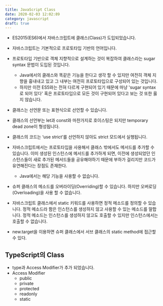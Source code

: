 ```yaml
---
title: JavaScript Class
date: 2020-02-03 12:02:89
category: javascript
draft: true
---
```


- ES2015(ES6)에서 자바스크립트에 클래스(Class)가 도입되었습니다.
- 자바스크립트는 기본적으로 프로토타입 기반의 언어입니다.

- 프로토타입 기반으로 객체 지향적으로 설계하는 것이 복잡하여 클래스라는 sugar syntax 문법이 도입된 것입니다.
  - Java에서의 클래스와 똑같은 기능을 한다고 생각 할 수 있지만 여전히 객체 지향을 흉내내고 있고 그 내부는 여전히 프로토타입으로 구성되어 있는 것입니다.
  - 하지만 이전 ES5와는 전혀 다르게 구현되어 있기 때문에 마냥 'sugar syntax로 되어 있다' 혹은 프로토타입으로 모든 것이 구현되어 있다고 보는 것 또한 옳지 않습니다.
- 클래스는 선언문 또는 표현식으로 선언할 수 있습니다.
- 클래스의 선언부는 let과 const와 마찬가지로 호이스팅은 되지만 temporary dead zone이 형성됩니다.
- 클래스의 코드는 ‘use strict’를 선언하지 않아도 strict 모드에서 실행됩니다.
- 자바스크립트에서는 프로토타입을 사용해서 클래스 밖에서도 메서드를 추가할 수 있습니다. 이미 생성된 인스턴스에 메서드를 추가하게 되면, 이전에 생성되었던 인스턴스들이 새로 추가된 메서드들을 공유해야하기 때문에 부하가 걸리지만 코드가 유연해진다는 장점도 존재한다.
  - Java에서는 해당 기능을 사용할 수 없습니다.
- 슈퍼 클래스의 메소드를 오버라이딩(Overriding)할 수 있습니다. 하지만 오버로딩(Overloading)을 사용 할 수 없습니다.
- 자바스크립트 클래스에서 static 키워드를 사용하면 정적 메소드를 정의할 수 있습니다. 정적 메소드라 함은 인스턴스를 생성하지 않고 사용할 수 있는 메소드를 말합니다. 정적 메소드는 인스턴스를 생성하지 않고도 호출할 수 있지만 인스턴스에서는 호출할 수 없습니다.
- new.target을 이용하면 슈퍼 클래스에서 서브 클래스의 static method에 접근할 수 있다.

## TypeScript의 Class

- type과 Access Modifier가 추가 되었습니다.
- Access Modifier
  - public
  - private
  - protected
  - readonly
  - static
